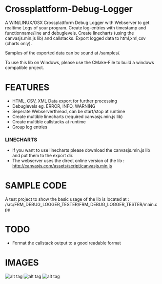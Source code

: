 # Crossplattform-Debug-Logger

A WIN/LINUX/OSX Crossplattform Debug Logger with Webserver to get realtime Logs of your program.
Create log-entries with timestamp and functionname/line and debuglevels.
Create linecharts (using the canvasjs.min.js lib) and callstacks.
Export logged data to html,xml,csv (charts only).

Samples of the exported data can be sound at /samples/.

To use this lib on Windows, please use the CMake-File to build a windows compatible project.

# FEATURES
* HTML, CSV, XML Data export for further processing
* Debuglevels eg. ERROR, INFO, WARNING
* Seperate Webserverthread, can be start/stop at runtime
* Create multible linecharts (required canvasjs.min.js lib)
* Create multible callstacks at runtime
* Group log entries

### LINECHARTS
* If you want to use linecharts please download the canvasjs.min.js lib and put them to the export dir.
* The webserver uses the direct online version of the lib : http://canvasjs.com/assets/script/canvasjs.min.js

# SAMPLE CODE
A test project to show the basic usage of the lib is located at : /src/FRM_DEBUG_LOGGER_TESTER/FRM_DEBUG_LOGGER_TESTER/main.cpp

# TODO 
* Format the callstack output to a good readable format


# IMAGES
![alt tag](https://raw.githubusercontent.com/RBEGamer/Debug-Logger/master/images/startup_section.png)
![alt tag](https://raw.githubusercontent.com/RBEGamer/Debug-Logger/master/images/line_chart.png)
![alt tag](https://raw.githubusercontent.com/RBEGamer/Debug-Logger/master/images/callstack.png)
